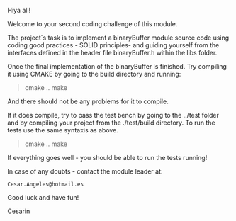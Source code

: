 Hiya all!

Welcome to your second coding challenge of this module. 

The project´s task is to implement a binaryBuffer module source code using coding
good practices - SOLID principles- and guiding yourself from the interfaces defined 
in the header file binaryBuffer.h within the libs folder. 

Once the final implementation of the binaryBuffer is finished. Try compiling it using 
CMAKE by going to the build directory and running:

> cmake ..
> make

And there should not be any problems for it to compile. 

If it does compile, try to pass the test bench by going to the ../test folder and
by compiling your project from the ./test/build directory. To run the tests use the 
same syntaxis as above.


> cmake ..
> make

If everything goes well - you should be able to run the tests running! 

In case of any doubts - contact the module leader at: 

    Cesar.Angeles@hotmail.es

Good luck and have fun! 

Cesarin
